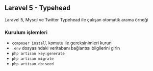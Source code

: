 
## Laravel 5 - Typehead

Laravel 5, Mysql ve Twitter Typehead ile çalışan otomatik arama örneği

### Kurulum işlemleri
- `composer install` komutu ile gereksinimleri kurun
- `.env` dosyasındaki veritabanı bağlantısı bilgilerini girin
- `php artisan key:generate` 
- `php artisan migrate` 
- `php artisan db:seed`